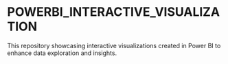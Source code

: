 # POWERBI_INTERACTIVE_VISUALIZATION
This repository showcasing interactive visualizations created in Power BI to enhance data exploration and insights.
